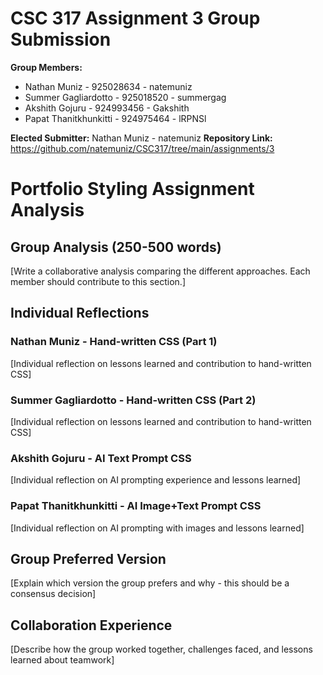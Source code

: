 # CSC 317 Assignment 3 Group Submission

**Group Members:**
- Nathan Muniz          - 925028634 - natemuniz
- Summer Gagliardotto   - 925018520 - summergag
- Akshith Gojuru        - 924993456 - Gakshith
- Papat Thanitkhunkitti - 924975464 - lRPNSl

**Elected Submitter:** Nathan Muniz - natemuniz
**Repository Link:** https://github.com/natemuniz/CSC317/tree/main/assignments/3

# Portfolio Styling Assignment Analysis

## Group Analysis (250-500 words)
[Write a collaborative analysis comparing the different approaches. Each member should contribute to this section.]

## Individual Reflections

### Nathan Muniz - Hand-written CSS (Part 1)
[Individual reflection on lessons learned and contribution to hand-written CSS]

### Summer Gagliardotto - Hand-written CSS (Part 2)
[Individual reflection on lessons learned and contribution to hand-written CSS]

### Akshith Gojuru - AI Text Prompt CSS
[Individual reflection on AI prompting experience and lessons learned]

### Papat Thanitkhunkitti - AI Image+Text Prompt CSS 
[Individual reflection on AI prompting with images and lessons learned]

## Group Preferred Version
[Explain which version the group prefers and why - this should be a consensus decision]

## Collaboration Experience
[Describe how the group worked together, challenges faced, and lessons learned about teamwork]